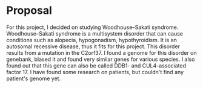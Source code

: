 # Proposal
For this project, I decided on studying Woodhouse–Sakati syndrome. Woodhouse–Sakati syndrome is a multisystem disorder that can cause conditions such as alopecia, hypogonadism, hypothyroidism. It is an autosomal recessive disease, thus it fits for this project. This disorder results from a mutation in the C2orf37. I found a genome for this disorder on genebank, blased it and found very similar genes for various species. I also found out that this gene can also be called DDB1- and CUL4-associated factor 17. I have found some research on patients, but couldn't find any patient's genome yet.